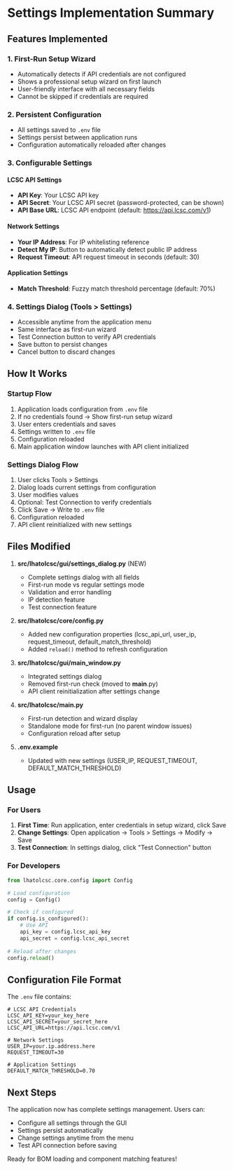 # Settings Implementation Summary

## Features Implemented

### 1. First-Run Setup Wizard
- Automatically detects if API credentials are not configured
- Shows a professional setup wizard on first launch
- User-friendly interface with all necessary fields
- Cannot be skipped if credentials are required

### 2. Persistent Configuration
- All settings saved to `.env` file
- Settings persist between application runs
- Configuration automatically reloaded after changes

### 3. Configurable Settings

#### LCSC API Settings
- **API Key**: Your LCSC API key
- **API Secret**: Your LCSC API secret (password-protected, can be shown)
- **API Base URL**: LCSC API endpoint (default: https://api.lcsc.com/v1)

#### Network Settings
- **Your IP Address**: For IP whitelisting reference
- **Detect My IP**: Button to automatically detect public IP address
- **Request Timeout**: API request timeout in seconds (default: 30)

#### Application Settings
- **Match Threshold**: Fuzzy match threshold percentage (default: 70%)

### 4. Settings Dialog (Tools > Settings)
- Accessible anytime from the application menu
- Same interface as first-run wizard
- Test Connection button to verify API credentials
- Save button to persist changes
- Cancel button to discard changes

## How It Works

### Startup Flow
1. Application loads configuration from `.env` file
2. If no credentials found → Show first-run setup wizard
3. User enters credentials and saves
4. Settings written to `.env` file
5. Configuration reloaded
6. Main application window launches with API client initialized

### Settings Dialog Flow
1. User clicks Tools > Settings
2. Dialog loads current settings from configuration
3. User modifies values
4. Optional: Test Connection to verify credentials
5. Click Save → Write to `.env` file
6. Configuration reloaded
7. API client reinitialized with new settings

## Files Modified

1. **src/lhatolcsc/gui/settings_dialog.py** (NEW)
   - Complete settings dialog with all fields
   - First-run mode vs regular settings mode
   - Validation and error handling
   - IP detection feature
   - Test connection feature

2. **src/lhatolcsc/core/config.py**
   - Added new configuration properties (lcsc_api_url, user_ip, request_timeout, default_match_threshold)
   - Added `reload()` method to refresh configuration

3. **src/lhatolcsc/gui/main_window.py**
   - Integrated settings dialog
   - Removed first-run check (moved to __main__.py)
   - API client reinitialization after settings change

4. **src/lhatolcsc/__main__.py**
   - First-run detection and wizard display
   - Standalone mode for first-run (no parent window issues)
   - Configuration reload after setup

5. **.env.example**
   - Updated with new settings (USER_IP, REQUEST_TIMEOUT, DEFAULT_MATCH_THRESHOLD)

## Usage

### For Users
1. **First Time**: Run application, enter credentials in setup wizard, click Save
2. **Change Settings**: Open application → Tools > Settings → Modify → Save
3. **Test Connection**: In settings dialog, click "Test Connection" button

### For Developers
```python
from lhatolcsc.core.config import Config

# Load configuration
config = Config()

# Check if configured
if config.is_configured():
    # Use API
    api_key = config.lcsc_api_key
    api_secret = config.lcsc_api_secret
    
# Reload after changes
config.reload()
```

## Configuration File Format

The `.env` file contains:

```env
# LCSC API Credentials
LCSC_API_KEY=your_key_here
LCSC_API_SECRET=your_secret_here
LCSC_API_URL=https://api.lcsc.com/v1

# Network Settings
USER_IP=your.ip.address.here
REQUEST_TIMEOUT=30

# Application Settings
DEFAULT_MATCH_THRESHOLD=0.70
```

## Next Steps

The application now has complete settings management. Users can:
- Configure all settings through the GUI
- Settings persist automatically
- Change settings anytime from the menu
- Test API connection before saving

Ready for BOM loading and component matching features!
